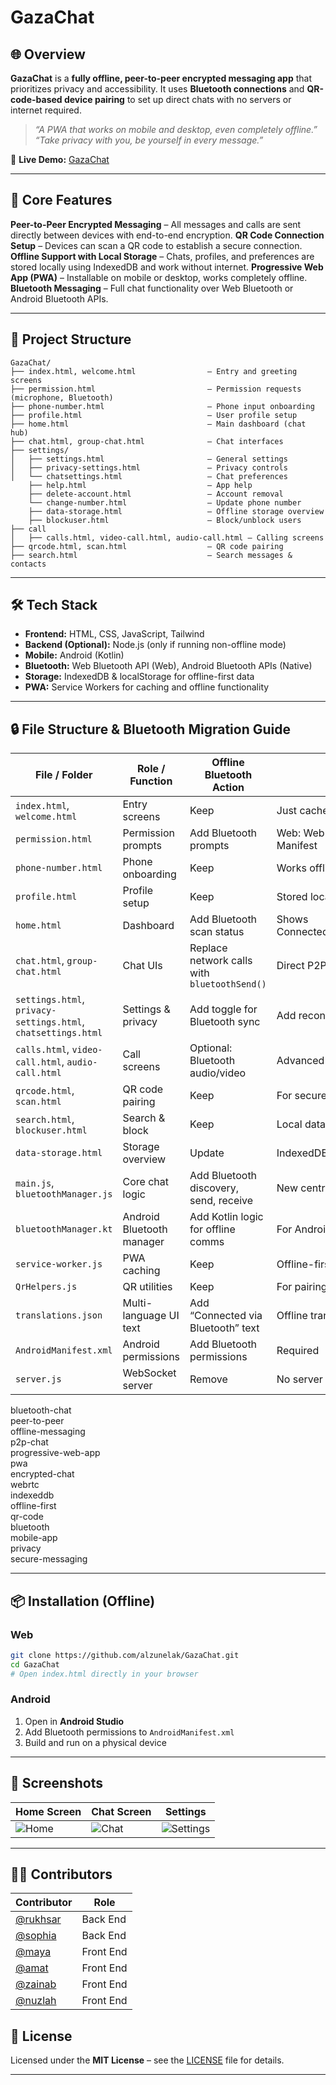# GazaChat

## 🌐 Overview

**GazaChat** is a **fully offline, peer-to-peer encrypted messaging app** that prioritizes privacy and accessibility. It uses **Bluetooth connections** and **QR-code-based device pairing** to set up direct chats with no servers or internet required.

> *“A PWA that works on mobile and desktop, even completely offline.”*
> *“Take privacy with you, be yourself in every message.”*

🔗 **Live Demo:** [GazaChat](https://alzunelak.github.io/GazaChat/index.html)

---

## 🔑 Core Features

**Peer-to-Peer Encrypted Messaging** – All messages and calls are sent directly between devices with end-to-end encryption.
**QR Code Connection Setup** – Devices can scan a QR code to establish a secure connection.
**Offline Support with Local Storage** – Chats, profiles, and preferences are stored locally using IndexedDB and work without internet.
**Progressive Web App (PWA)** – Installable on mobile or desktop, works completely offline.
**Bluetooth Messaging** – Full chat functionality over Web Bluetooth or Android Bluetooth APIs.

---

## 📂 Project Structure

```
GazaChat/
├── index.html, welcome.html                – Entry and greeting screens
├── permission.html                         – Permission requests (microphone, Bluetooth)
├── phone-number.html                       – Phone input onboarding
├── profile.html                            – User profile setup
├── home.html                               – Main dashboard (chat hub)
├── chat.html, group-chat.html              – Chat interfaces
├── settings/
│   ├── settings.html                       – General settings
│   ├── privacy-settings.html               – Privacy controls
│   └── chatsettings.html                   – Chat preferences
    ├── help.html                           – App help
    ├── delete-account.html                 – Account removal
    └── change-number.html                  – Update phone number
    ├── data-storage.html                   – Offline storage overview
    ├── blockuser.html                      – Block/unblock users
├── call 
│   ├── calls.html, video-call.html, audio-call.html – Calling screens
├── qrcode.html, scan.html                  – QR code pairing
├── search.html                             – Search messages & contacts

```

---

## 🛠 Tech Stack

* **Frontend:** HTML, CSS, JavaScript, Tailwind
* **Backend (Optional):** Node.js (only if running non-offline mode)
* **Mobile:** Android (Kotlin)
* **Bluetooth:** Web Bluetooth API (Web), Android Bluetooth APIs (Native)
* **Storage:** IndexedDB & localStorage for offline-first data
* **PWA:** Service Workers for caching and offline functionality

---

## 🔒 File Structure & Bluetooth Migration Guide

| File / Folder                                                 | Role / Function           | Offline Bluetooth Action                     | Notes                                     |
| ------------------------------------------------------------- | ------------------------- | -------------------------------------------- | ----------------------------------------- |
| `index.html`, `welcome.html`                                  | Entry screens             | Keep                                         | Just cache offline                        |
| `permission.html`                                             | Permission prompts        | Add Bluetooth prompts                        | Web: Web Bluetooth API; Android: Manifest |
| `phone-number.html`                                           | Phone onboarding          | Keep                                         | Works offline                             |
| `profile.html`                                                | Profile setup             | Keep                                         | Stored locally                            |
| `home.html`                                                   | Dashboard                 | Add Bluetooth scan status                    | Shows Connected/Searching/Disconnected    |
| `chat.html`, `group-chat.html`                                | Chat UIs                  | Replace network calls with `bluetoothSend()` | Direct P2P over Bluetooth                 |
| `settings.html`, `privacy-settings.html`, `chatsettings.html` | Settings & privacy        | Add toggle for Bluetooth sync                | Add reconnect options                     |
| `calls.html`, `video-call.html`, `audio-call.html`            | Call screens              | Optional: Bluetooth audio/video              | Advanced                                  |
| `qrcode.html`, `scan.html`                                    | QR code pairing           | Keep                                         | For secure device handshake               |
| `search.html`, `blockuser.html`                               | Search & block            | Keep                                         | Local data only                           |
| `data-storage.html`                                           | Storage overview          | Update                                       | IndexedDB + Bluetooth                     |
| `main.js`, `bluetoothManager.js`                              | Core chat logic           | Add Bluetooth discovery, send, receive       | New central Bluetooth handler             |
| `bluetoothManager.kt`                                         | Android Bluetooth manager | Add Kotlin logic for offline comms           | For Android app                           |
| `service-worker.js`                                           | PWA caching               | Keep                                         | Offline-first                             |
| `QrHelpers.js`                                                | QR utilities              | Keep                                         | For pairing                               |
| `translations.json`                                           | Multi-language UI text    | Add “Connected via Bluetooth” text           | Offline translations                      |
| `AndroidManifest.xml`                                         | Android permissions       | Add Bluetooth permissions                    | Required                                  |
| `server.js`                                                   | WebSocket server          | Remove                                       | No server needed                          |


bluetooth-chat  
peer-to-peer  
offline-messaging  
p2p-chat  
progressive-web-app  
pwa  
encrypted-chat  
webrtc  
indexeddb  
offline-first  
qr-code  
bluetooth  
mobile-app  
privacy  
secure-messaging

---

## 📦 Installation (Offline)

### Web

```bash
git clone https://github.com/alzunelak/GazaChat.git
cd GazaChat
# Open index.html directly in your browser
```

### Android

1. Open in **Android Studio**
2. Add Bluetooth permissions to `AndroidManifest.xml`
3. Build and run on a physical device

---

## 📸 Screenshots

| Home Screen                        | Chat Screen                        | Settings                                   |
| ---------------------------------- | ---------------------------------- | ------------------------------------------ |
| ![Home](docs/screenshots/home.png) | ![Chat](docs/screenshots/chat.png) | ![Settings](docs/screenshots/settings.png) |

---


## 👩‍💻 Contributors    

| Contributor | Role        |
| ----------- | ----------- |
| [@rukhsar](https://github.com/rukhsar) | Back End    |
| [@sophia](https://github.com/sophia)   | Back End    |
| [@maya](https://github.com/maya)       | Front End   |
| [@amat](https://github.com/amat)       | Front End   |
| [@zainab](https://github.com/zainab)   | Front End   |
| [@nuzlah](https://github.com/nuzlah)   | Front End   |



## 📜 License

Licensed under the **MIT License** – see the [LICENSE](LICENSE) file for details.

---


